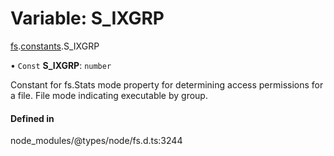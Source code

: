 # Variable: S\_IXGRP

[fs](../modules/fs.md).[constants](../modules/fs.constants.md).S_IXGRP

• `Const` **S\_IXGRP**: `number`

Constant for fs.Stats mode property for determining access permissions for a file. File mode indicating executable by group.

#### Defined in

node_modules/@types/node/fs.d.ts:3244
